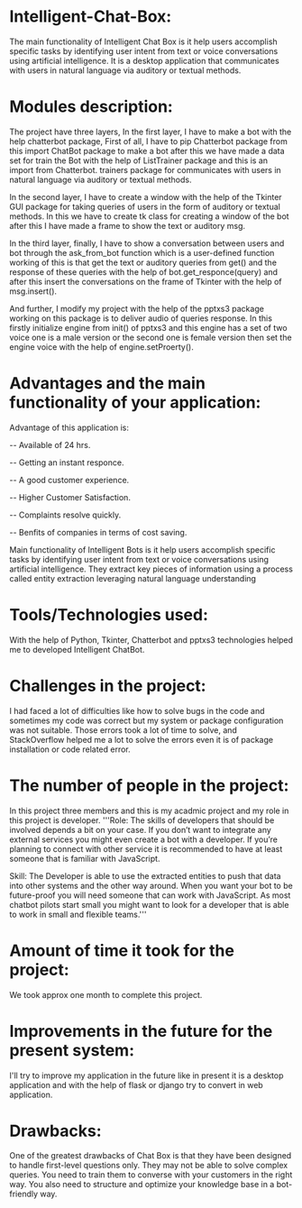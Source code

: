 # Intelligent-Chat-Box:
The main functionality of Intelligent Chat Box is it help users accomplish specific tasks by identifying user intent from text or voice conversations using artificial intelligence. It is a desktop application that communicates with users in natural language via auditory or textual methods.

# Modules description:
The project have three layers, In the first layer, I have to make a bot with the help chatterbot package, First of all, I have to pip 
Chatterbot package from this import ChatBot package to make a bot after this we have made a data set for train the Bot with the help
of ListTrainer package and this is an import from Chatterbot. trainers package for communicates with users in natural language via auditory or textual methods.

In the second layer, I have to create a window with the help of the Tkinter GUI package for taking queries of users in the form of auditory or textual methods. In this we have to create tk class for creating a window of the bot after this I have made a frame to show the text or
auditory msg.

In the third layer, finally, I have to show a conversation between users and bot through the ask_from_bot function which is a user-defined function
working of this is that get the text or auditory queries from get() and the response of these queries with the help of 
bot.get_responce(query) and after this insert the conversations on the frame of Tkinter with the help of msg.insert().

And further, I modify my project with the help of the pptxs3 package working on this package is to deliver audio of queries response.
In this firstly initialize engine from init() of pptxs3 and this engine has a set of two voice one is a male version or the second one is female version then set the engine voice with the help of engine.setProerty().

# Advantages and the main functionality of your application:
Advantage of this application is:

-- Available of 24 hrs.

-- Getting an instant responce.

-- A good customer experience.

-- Higher Customer Satisfaction.

-- Complaints resolve quickly.

-- Benfits of companies in terms of cost saving.


Main functionality of Intelligent Bots is it help users accomplish specific tasks by identifying user intent from text or voice conversations using artificial intelligence. They extract key pieces of information using a process called entity extraction leveraging natural language understanding
	
# Tools/Technologies used:
With the help of Python, Tkinter, Chatterbot and pptxs3 technologies helped me to developed Intelligent ChatBot.

# Challenges in the project:
I had faced a lot of difficulties like how to solve bugs in the code and sometimes my code was correct but my system or package configuration was not suitable.
Those errors took a lot of time to solve, and StackOverflow helped me a lot to solve the errors even it is of package installation or code related error.

# The number of people in the project:
In this project three members and this is my acadmic project and my role in this project is developer.
'''Role: The skills of developers that should be involved depends a bit on your case. If you don’t want to integrate any external services you might even create a bot with a developer. If you’re planning to connect with other service it is recommended to have at least someone that is familiar with JavaScript.

Skill: The Developer is able to use the extracted entities to push that data into other systems and the other way around. When you want your bot to be future-proof you will need someone that can work with JavaScript. As most chatbot pilots start small you might want to look for a developer that is able to work in small and flexible teams.'''

# Amount of time it took for the project:
We took approx one month to complete this project.

# Improvements in the future for the present system:
I'll try to improve my application in the future like in present it is a desktop application and  with the help of flask or django
try to convert in web application.

# Drawbacks:
One of the greatest drawbacks of Chat Box is that they have been designed to handle first-level questions only. They may not be able to solve complex queries. You need to train them to converse with your customers in the right way. You also need to structure and optimize your knowledge base in a bot-friendly way.
